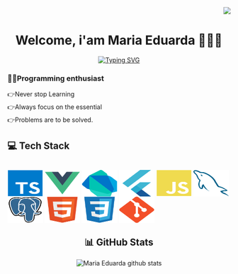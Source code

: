 <div align='right'>
	
[![](https://visitcount.itsvg.in/api?id=mariaeduardaaf&icon=2&color=12)](https://visitcount.itsvg.in)
</div>

<div align="center">
	
# Welcome, i'am Maria Eduarda 🚀👩‍💻 
[![Typing SVG](https://readme-typing-svg.demolab.com?font=Poppins&weight=600&size=36&duration=3000&pause=1000&color=737373&center=true&vCenter=true&random=false&width=435&lines=Software+Developer)](https://git.io/typing-svg)
</div>

<ul style="list-style-type: none; padding: 0; margin: 0;">
	<li style="margin-bottom: 5px;">
	
### 👩‍💻Programming enthusiast
</li>
<ul style="list-style-type: none; padding: 0; margin: 0;">
	<li style="margin-bottom: 5px; ">👉Never stop Learning</li>
	<li style="margin-bottom: 5px; ">👉Always focus on the essential</li>
	<li style="margin-bottom: 5px; ">👉Problems are to be solved.</li>
</ul>
</ul>

 ## 💻 Tech Stack
<div style="display: inline_block"><br>
  <img align="center" alt="Ts" height="60" width="80" src="https://raw.githubusercontent.com/devicons/devicon/master/icons/typescript/typescript-plain.svg">
  <img align="center" alt="Vue" height="60" width="80" src="https://raw.githubusercontent.com/devicons/devicon/master/icons/vuejs/vuejs-original.svg">
  <img align="center" alt="Dart" height="60" width="80" src="https://raw.githubusercontent.com/devicons/devicon/master/icons/dart/dart-original.svg">
  <img align="center" alt="Flutter" height="60" width="80" src="https://raw.githubusercontent.com/devicons/devicon/master/icons/flutter/flutter-original.svg">
  <img align="center" alt="Js" height="60" width="80" src="https://raw.githubusercontent.com/devicons/devicon/master/icons/javascript/javascript-plain.svg">
  <img align="center" alt="MySQL" height="60" width="80" src="https://raw.githubusercontent.com/devicons/devicon/master/icons/mysql/mysql-original.svg">
  <img align="center" alt="PostgreSQL" height="60" width="80" src="https://raw.githubusercontent.com/devicons/devicon/master/icons/postgresql/postgresql-original.svg">
  <img align="center" alt="HTML" height="60" width="80" src="https://raw.githubusercontent.com/devicons/devicon/master/icons/html5/html5-original.svg">
  <img align="center" alt="CSS" height="60" width="80" src="https://raw.githubusercontent.com/devicons/devicon/master/icons/css3/css3-original.svg">
  <img align="center" alt="Git" height="60" width="80" src="https://raw.githubusercontent.com/devicons/devicon/master/icons/git/git-original.svg">
</div>


<div align="center">
<div style="display: inline-block">

## 📊 GitHub Stats

<div align="center">  
  <img width="49%" height="195px" src="https://github-readme-stats.vercel.app/api/top-langs/?username=mariaeduardaaf&theme=dark&hide_border=true&include_all_commits=true&count_private=true&layout=compact" alt="Maria Eduarda github stats" /> 
</div>

